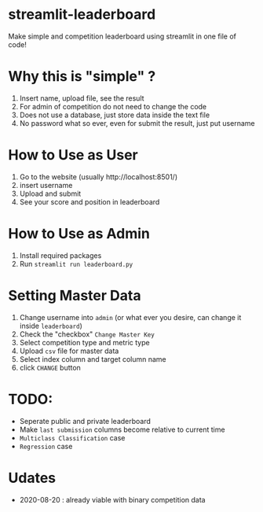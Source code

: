 # streamlit-leaderboard
Make simple and competition leaderboard using streamlit in one file of code!

# Why this is "simple" ?
1. Insert name, upload file, see the result
2. For admin of competition do not need to change the code
3. Does not use a database, just store data inside the text file
4. No password what so ever, even for submit the result, just put username

# How to Use as User
1. Go to the website (usually http://localhost:8501/)
2. insert username
3. Upload and submit
4. See your score and position in leaderboard

# How to Use as Admin
1. Install required packages
2. Run `streamlit run leaderboard.py` 

# Setting Master Data
1. Change username into `admin` (or what ever you desire, can change it inside `leaderboard`)
2. Check the "checkbox" `Change Master Key`
3. Select competition type and metric type
4. Upload `csv` file for master data
5. Select index column and target column name
6. click `CHANGE` button

# TODO: 
* Seperate public and private leaderboard
* Make `last submission` columns become relative to current time
* `Multiclass Classification` case
* `Regression` case

# Udates
* 2020-08-20 : already viable with binary competition data
